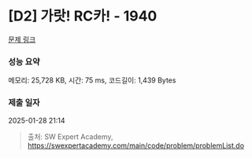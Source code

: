 # [D2] 가랏! RC카! - 1940 

[문제 링크](https://swexpertacademy.com/main/code/problem/problemDetail.do?contestProbId=AV5PjMgaALgDFAUq) 

### 성능 요약

메모리: 25,728 KB, 시간: 75 ms, 코드길이: 1,439 Bytes

### 제출 일자

2025-01-28 21:14



> 출처: SW Expert Academy, https://swexpertacademy.com/main/code/problem/problemList.do